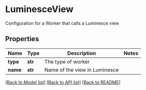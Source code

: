 # LuminesceView

Configuration for a Worker that calls a Luminesce view

## Properties
Name | Type | Description | Notes
------------ | ------------- | ------------- | -------------
**type** | **str** | The type of worker | 
**name** | **str** | Name of the view in Luminesce | 

[[Back to Model list]](../README.md#documentation-for-models) [[Back to API list]](../README.md#documentation-for-api-endpoints) [[Back to README]](../README.md)


